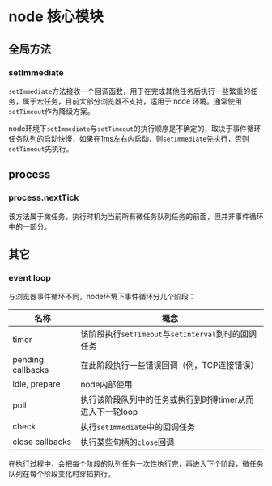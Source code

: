 # node 核心模块

## 全局方法

### setImmediate

`setImmediate`方法接收一个回调函数，用于在完成其他任务后执行一些繁重的任务，属于宏任务，目前大部分浏览器不支持，适用于 node 环境。通常使用`setTimeout`作为降级方案。

node环境下`setImmediate`与`setTimeout`的执行顺序是不确定的，取决于事件循环任务队列的启动快慢，如果在1ms左右内启动，则`setImmediate`先执行，否则`setTimeout`先执行。

## process

### process.nextTick

该方法属于微任务，执行时机为当前所有微任务队列任务的前面，但并非事件循环中的一部分。

## 其它

### event loop

与浏览器事件循环不同，node环境下事件循环分几个阶段：

| 名称 | 概念 |
| - | - |
| timer | 该阶段执行`setTimeout`与`setInterval`到时的回调任务 |
| pending callbacks | 在此阶段执行一些错误回调（例，TCP连接错误）|
| idle, prepare | node内部使用 |
| poll | 执行该阶段队列中的任务或执行到时得timer从而进入下一轮loop |
| check | 执行`setImmediate`中的回调任务 |
| close callbacks | 执行某些句柄的`close`回调 |

在执行过程中，会把每个阶段的队列任务一次性执行完，再进入下个阶段，微任务队列在每个阶段变化时穿插执行。
